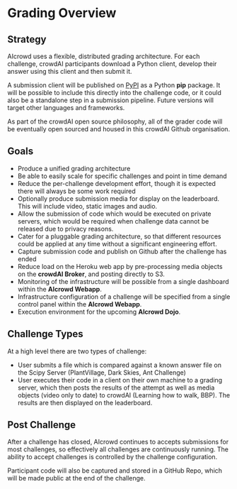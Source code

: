 # Grading Overview

## Strategy

AIcrowd uses a flexible, distributed grading architecture. For each challenge, crowdAI participants download a Python client, develop their answer using this client and then submit it.

A submission client will be published on [PyPI](https://pypi.python.org/pypi) as a Python **pip** package. It will be possible to include this directly into the challenge code, or it could also be a standalone step in a submission pipeline. Future versions will target other languages and frameworks.

As part of the crowdAI open source philosophy, all of the grader code will be eventually open sourced and housed in this crowdAI Github organisation.

## Goals

- Produce a unified grading architecture
- Be able to easily scale for specific challenges and point in time demand
- Reduce the per-challenge development effort, though it is expected there will always be some work required
- Optionally produce submission media for display on the leaderboard. This will include video, static images and audio.
- Allow the submission of code which would be executed on private servers, which would be required when challenge data cannot be released due to privacy reasons.
- Cater for a pluggable grading architecture, so that different resources could be applied at any time without a significant engineering effort.
- Capture submission code and publish on Github after the challenge has ended
- Reduce load on the Heroku web app by pre-processing media objects on the **crowdAI Broker**, and posting directly to S3.
- Monitoring of the infrastructure will be possible from a single dashboard within the **AIcrowd Webapp**.
- Infrastructure configuration of a challenge will be specified from a single control panel within the **AIcrowd Webapp**.
- Execution environment for the upcoming **AIcrowd Dojo**.

## Challenge Types

At a high level there are two types of challenge:

- User submits a file which is compared against a known answer file on the Scipy Server (PlantVillage, Dark Skies, Ant Challenge)
- User executes their code in a client on their own machine to a grading server, which then posts the results of the attempt as well as media objects (video only to date) to crowdAI (Learning how to walk, BBP). The results are then displayed on the leaderboard.


## Post Challenge

After a challenge has closed, AIcrowd continues to accepts submissions for most challenges, so effectively all challenges are continuously running. The ability to accept challenges is controlled by the challenge configuration.

Participant code will also be captured and stored in a GitHub Repo, which will be made public at the end of the challenge.
